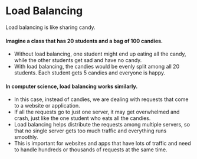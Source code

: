 # Load Balancing

Load balancing is like sharing candy.

#### Imagine a class that has 20 students and a bag of 100 candies.

* Without load balancing, one student might end up eating all the candy, while the other students get sad and have no candy.
* With load balancing, the candies would be evenly split among all 20 students. Each student gets 5 candies and everyone is happy.

#### In computer science, load balancing works similarly.

* In this case, instead of candies, we are dealing with requests that come to a website or application.
* If all the requests go to just one server, it may get overwhelmed and crash, just like the one student who eats all the candies.
* Load balancing helps distribute the requests among multiple servers, so that no single server gets too much traffic and everything runs smoothly.
* This is important for websites and apps that have lots of traffic and need to handle hundreds or thousands of requests at the same time.
